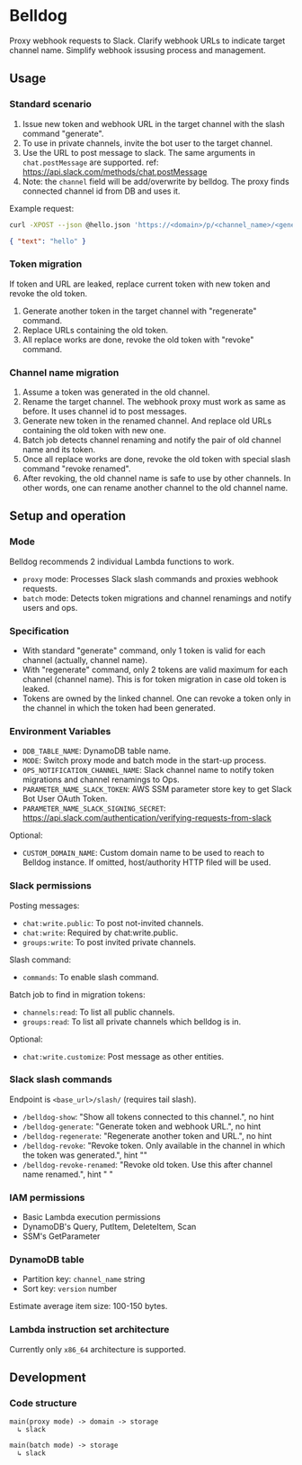 Belldog
=======

Proxy webhook requests to Slack. Clarify webhook URLs to indicate target channel name. Simplify webhook issusing process and management.

## Usage
### Standard scenario
1. Issue new token and webhook URL in the target channel with the slash command "generate".
  1. To use in private channels, invite the bot user to the target channel.
1. Use the URL to post message to slack. The same arguments in `chat.postMessage` are supported. ref: https://api.slack.com/methods/chat.postMessage
  1. Note: the `channel` field will be add/overwrite by belldog. The proxy finds connected channel id from DB and uses it.

Example request:

```bash
curl -XPOST --json @hello.json 'https://<domain>/p/<channel_name>/<generated_token>/'
```

```json
{ "text": "hello" }
```

### Token migration
If token and URL are leaked, replace current token with new token and revoke the old token.

1. Generate another token in the target channel with "regenerate" command.
1. Replace URLs containing the old token.
1. All replace works are done, revoke the old token with "revoke" command.

### Channel name migration
1. Assume a token was generated in the old channel.
1. Rename the target channel. The webhook proxy must work as same as before. It uses channel id to post messages.
1. Generate new token in the renamed channel. And replace old URLs containing the old token with new one.
1. Batch job detects channel renaming and notify the pair of old channel name and its token.
1. Once all replace works are done, revoke the old token with special slash command "revoke renamed".
1. After revoking, the old channel name is safe to use by other channels. In other words, one can rename another channel to the old channel name.

## Setup and operation
### Mode
Belldog recommends 2 individual Lambda functions to work.

- `proxy` mode: Processes Slack slash commands and proxies webhook requests.
- `batch` mode: Detects token migrations and channel renamings and notify users and ops.

### Specification
- With standard "generate" command, only 1 token is valid for each channel (actually, channel name).
- With "regenerate" command, only 2 tokens are valid maximum for each channel (channel name). This is for token migration in case old token is leaked.
- Tokens are owned by the linked channel. One can revoke a token only in the channel in which the token had been generated.

### Environment Variables
- `DDB_TABLE_NAME`: DynamoDB table name.
- `MODE`: Switch proxy mode and batch mode in the start-up process.
- `OPS_NOTIFICATION_CHANNEL_NAME`: Slack channel name to notify token migrations and channel renamings to Ops.
- `PARAMETER_NAME_SLACK_TOKEN`: AWS SSM parameter store key to get Slack Bot User OAuth Token.
- `PARAMETER_NAME_SLACK_SIGNING_SECRET`: https://api.slack.com/authentication/verifying-requests-from-slack

Optional:

- `CUSTOM_DOMAIN_NAME`: Custom domain name to be used to reach to Belldog instance. If omitted, host/authority HTTP filed will be used.

### Slack permissions
Posting messages:

- `chat:write.public`: To post not-invited channels.
- `chat:write`: Required by chat:write.public.
- `groups:write`: To post invited private channels.

Slash command:

- `commands`: To enable slash command.

Batch job to find in migration tokens:

- `channels:read`: To list all public channels.
- `groups:read`: To list all private channels which belldog is in.

Optional:

- `chat:write.customize`: Post message as other entities.

### Slack slash commands
Endpoint is `<base_url>/slash/` (requires tail slash).

- `/belldog-show`: "Show all tokens connected to this channel.", no hint
- `/belldog-generate`: "Generate token and webhook URL.", no hint
- `/belldog-regenerate`: "Regenerate another token and URL.", no hint
- `/belldog-revoke`: "Revoke token. Only available in the channel in which the token was generated.", hint "<token>"
- `/belldog-revoke-renamed`: "Revoke old token. Use this after channel name renamed.", hint "<old channel name> <token>"

### IAM permissions
- Basic Lambda execution permissions
- DynamoDB's Query, PutItem, DeleteItem, Scan
- SSM's GetParameter

### DynamoDB table
- Partition key: `channel_name` string
- Sort key: `version` number

Estimate average item size: 100-150 bytes.

### Lambda instruction set architecture
Currently only `x86_64` architecture is supported.

## Development
### Code structure
```
main(proxy mode) -> domain -> storage
  ↳ slack

main(batch mode) -> storage
  ↳ slack
```
